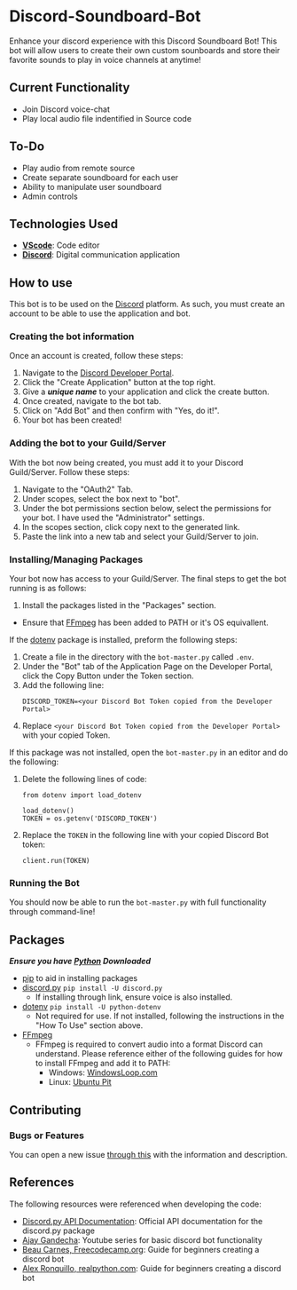 # Discord-Soundboard-Bot

Enhance your discord experience with this Discord Soundboard Bot! This bot will allow users to create their own custom sounboards and store their favorite sounds to play in voice channels at anytime!

## Current Functionality
- Join Discord voice-chat
- Play local audio file indentified in Source code

## To-Do
- Play audio from remote source
- Create separate soundboard for each user
- Ability to manipulate user soundboard
- Admin controls

## Technologies Used
- **[VScode](https://code.visualstudio.com/)**: Code editor
- **[Discord](https://discord.com/)**: Digital communication application

## How to use
This bot is to be used on the [Discord](https://discord.com/) platform. As such, you must create an account to be able to use the application and bot. 

### Creating the bot information
Once an account is created, follow these steps:
1. Navigate to the [Discord Developer Portal](https://discord.com/developers/applications).
2. Click the "Create Application" button at the top right.
3. Give a ***unique name*** to your application and click the create button.
4. Once created, navigate to the bot tab.
5. Click on "Add Bot" and then confirm with "Yes, do it!".
6. Your bot has been created!

### Adding the bot to your Guild/Server
With the bot now being created, you must add it to your Discord Guild/Server. Follow these steps:
1. Navigate to the "OAuth2" Tab.
2. Under scopes, select the box next to "bot".
3. Under the bot permissions section below, select the permissions for your bot. I have used the "Administrator" settings.
4. In the scopes section, click copy next to the generated link.
5. Paste the link into a new tab and select your Guild/Server to join.


### Installing/Managing Packages
Your bot now has access to your Guild/Server. The final steps to get the bot running is as follows:
1. Install the packages listed in the "Packages" section.
  - Ensure that [FFmpeg](https://ffmpeg.org/download.html) has been added to PATH or it's OS equivallent.

If the [dotenv](https://github.com/theskumar/python-dotenv) package is installed, preform the following steps: 
1. Create a file in the directory with the `bot-master.py` called `.env`.
2. Under the "Bot" tab of the Application Page on the Developer Portal, click the Copy Button under the Token section.
3. Add the following line:
   ```shell
   DISCORD_TOKEN=<your Discord Bot Token copied from the Developer Portal>
   ```
4. Replace `<your Discord Bot Token copied from the Developer Portal>` with your copied Token.

If this package was not installed, open the `bot-master.py` in an editor and do the following:
1. Delete the following lines of code:
   ```shell
   from dotenv import load_dotenv
   
   load_dotenv()
   TOKEN = os.getenv('DISCORD_TOKEN')
   ```
2. Replace the `TOKEN` in the following line with your copied Discord Bot token:
   ```shell
   client.run(TOKEN)
   ```

### Running the Bot
You should now be able to run the `bot-master.py` with full functionality through command-line!

## Packages
***Ensure you have [Python](https://www.python.org/downloads/) Downloaded***
- [pip](https://pypi.org/project/pip/) to aid in installing packages
- [discord.py](https://pypi.org/project/discord.py/) `pip install -U discord.py`
  - If installing through link, ensure voice is also installed.
- [dotenv](https://github.com/theskumar/python-dotenv) `pip install -U python-dotenv`
  - Not required for use. If not installed, following the instructions in the "How To Use" section above.
- [FFmpeg](https://ffmpeg.org/download.html)
  - FFmpeg is required to convert audio into a format Discord can understand. Please reference either of the following guides for how to install FFmpeg and add it to PATH:
    - Windows: [WindowsLoop.com](https://windowsloop.com/install-ffmpeg-windows-10/)
    - Linux: [Ubuntu Pit](https://www.ubuntupit.com/how-to-install-and-use-ffmpeg-on-linux-distros-beginners-guide/)

## Contributing
### Bugs or Features
You can open a new issue [through this](https://github.com/ArmaanPahwa/Discord-Soundboard-Bot/issues/new) with the information and description.

####
## References
The following resources were referenced when developing the code:
- [Discord.py API Documentation](https://discordpy.readthedocs.io/en/latest/index.html): Official API documentation for the discord.py package
- [Ajay Gandecha](https://www.youtube.com/playlist?list=PLfpeXtDSa8rWW02LOjl2IW9_TLfcp_mZr): Youtube series for basic discord bot functionality
- [Beau Carnes, Freecodecamp.org](https://www.freecodecamp.org/news/create-a-discord-bot-with-python/): Guide for beginners creating a discord bot
- [Alex Ronquillo, realpython.com](https://realpython.com/how-to-make-a-discord-bot-python/): Guide for beginners creating a discord bot
